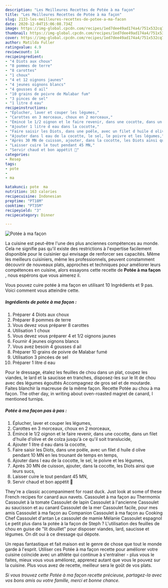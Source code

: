 ```yaml
---
description: "Les Meilleures Recettes de Potée à ma façon"
title: "Les Meilleures Recettes de Potée à ma façon"
slug: 2133-les-meilleures-recettes-de-potee-a-ma-facon
date: 2020-12-04T15:06:08.734Z
image: https://img-global.cpcdn.com/recipes/1ed7dee49ad174a4/751x532cq70/potee-a-ma-facon-photo-principale-de-la-recette.jpg
thumbnail: https://img-global.cpcdn.com/recipes/1ed7dee49ad174a4/751x532cq70/potee-a-ma-facon-photo-principale-de-la-recette.jpg
cover: https://img-global.cpcdn.com/recipes/1ed7dee49ad174a4/751x532cq70/potee-a-ma-facon-photo-principale-de-la-recette.jpg
author: Matilda Fuller
ratingvalue: 4.9
reviewcount: 14
recipeingredient:
- "4 Diots aux choux"
- "8 pommes de terre"
- "8 carottes"
- "1 choux"
- "4 et 12 oignons jaunes"
- "4 jeunes oignons blancs"
- "4 gousses d ail"
- "10 grains de poivre de Malabar fum"
- "3 pinces de sel"
- "1 litre d eau"
recipeinstructions:
- "Éplucher, laver et couper les légumes,"
- "Carottes en 3 morceaux, choux en 2 morceaux,"
- "Émincé le 1/2 oignon et le faire revenir, dans une cocotte, dans un filet d&#39;huile d&#39;olive et de colza jusqu&#39;à ce qu&#39;il soit translucide,"
- "Ajouter 1 litre d eau dans la cocotte,"
- "Faire saisir les Diots, dans une poêle, avec un filet d huile d olive pendant 10 MN en les trounant de temps en temps,"
- "Ajouter dans l eau de la cocotte, le sel, le poivre et les légumes,"
- "Après 30 MN de cuisson, ajouter, dans la cocotte, les Diots ainsi que leurs sucs,"
- "Laisser cuire le tout pendant 45 MN,"
- "Servir chaud et bon appétit 🤗"
categories:
- Resep
tags:
- pote
- 
- ma

katakunci: pote  ma 
nutrition: 163 calories
recipecuisine: Indonesian
preptime: "PT18M"
cooktime: "PT35M"
recipeyield: "3"
recipecategory: Dinner

---
```



![Potée à ma façon](https://img-global.cpcdn.com/recipes/1ed7dee49ad174a4/751x532cq70/potee-a-ma-facon-photo-principale-de-la-recette.jpg)

La cuisine est peut-être l'une des plus anciennes compétences au monde. Cela ne signifie pas qu'il existe des restrictions à l'expertise facilement disponible pour le cuisinier qui envisage de renforcer ses capacités. Même les meilleurs cuisiniers, même les professionnels, peuvent constamment découvrir de nouveaux plats, approches et techniques pour améliorer leurs compétences en cuisine, alors essayons cette recette de <strong> Potée à ma façon </strong>, nous espérons que vous aimerez il.

<!--inarticleads1-->

Vous pouvez cuire potée à ma façon en utilisant 10 Ingrédients et 9 pas. Voici comment vous atteindre cette.

##### Ingrédients de potée à ma façon :

1. Préparer 4 Diots aux choux
1. Préparer 8 pommes de terre
1. Vous devez vous préparer 8 carottes
1. Utilisation 1 choux
1. Vous devez vous préparer 4 et 1/2 oignons jaunes
1. Fournir 4 jeunes oignons blancs
1. Vous avez besoin 4 gousses d ail
1. Préparer 10 grains de poivre de Malabar fumé
1. Utilisation 3 pincées de sel
1. Préparer 1 litre d eau


Pour le dressage, étalez les feuilles de chou dans un plat, coupez les viandes, le lard et la saucisse en tranches, disposez-les sur le lit de chou avec des légumes égouttés Accompagnez de gros sel et de moutarde. Faites blanchir la macreuse de la même façon. Recette Potée au chou à ma façon. The other day, in writing about oven-roasted magret de canard, I mentioned turnips. 

<!--inarticleads2-->

##### Potée à ma façon pas à pas :

1. Éplucher, laver et couper les légumes,
1. Carottes en 3 morceaux, choux en 2 morceaux,
1. Émincé le 1/2 oignon et le faire revenir, dans une cocotte, dans un filet d&#39;huile d&#39;olive et de colza jusqu&#39;à ce qu&#39;il soit translucide,
1. Ajouter 1 litre d eau dans la cocotte,
1. Faire saisir les Diots, dans une poêle, avec un filet d huile d olive pendant 10 MN en les trounant de temps en temps,
1. Ajouter dans l eau de la cocotte, le sel, le poivre et les légumes,
1. Après 30 MN de cuisson, ajouter, dans la cocotte, les Diots ainsi que leurs sucs,
1. Laisser cuire le tout pendant 45 MN,
1. Servir chaud et bon appétit 🤗


They&#39;re a classic accompaniment for roast duck. Just look at some of these French recipes for canard aux navets. Cassoulet à ma façon au Thermomix Cassoulet à la tomate Cassoulet de lapin Cassoulet à l&#39;ancienne Cassoulet au saucisson et au canard Cassoulet de la mer Cassoulet facile, pour mes amis Cassoulet à ma façon au Companion Cassoulet à ma façon au Cooking Chef Cassoulet d&#39;antan Le cassoulet de mamie Mélanie Cassoulet espagnol Le petit plus dans la potée à la façon de Steph ? L&#39;utilisation des feuilles de chou en guise de &#34;lit douillet&#34; pour disposer viandes, lard, saucisse et légumes. On dit oui à ce dressage qui dépote. 

<!--inarticleads1-->

<p>
Un repas fantastique et fait maison est le genre de chose que tout le monde garde à l'esprit. Utiliser ces Potée à ma façon recette pour améliorer votre cuisine coïncide avec un athlète qui continue à s'entraîner - plus vous le faites, mieux vous vous améliorez, apprenez autant que vous le pouvez sur la cuisine. Plus vous avez de recette, meilleur sera le goût de vos plats.
</p>

<p>
<i>Si vous trouvez cette Potée à ma façon recette précieuse, partagez-la avec vos bons amis ou votre famille, merci et bonne chance.</i>
</p>
